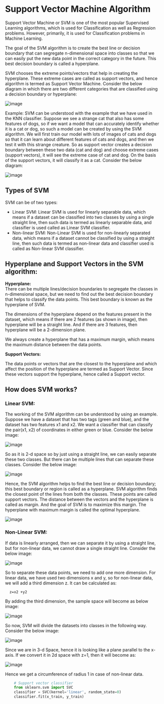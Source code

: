 # Support Vector Machine Algorithm
Support Vector Machine or SVM is one of the most popular Supervised Learning algorithms, which is used for Classification as well as Regression problems. However, primarily, it is used for Classification problems in Machine Learning.

The goal of the SVM algorithm is to create the best line or decision boundary that can segregate n-dimensional space into classes so that we can easily put the new data point in the correct category in the future. This best decision boundary is called a hyperplane.

SVM chooses the extreme points/vectors that help in creating the hyperplane. These extreme cases are called as support vectors, and hence algorithm is termed as Support Vector Machine. Consider the below diagram in which there are two different categories that are classified using a decision boundary or hyperplane:

![image](https://github.com/rjnp2/Data-Science/blob/main/tutorial/6.%20Machine%20Learning/images/SVM1.png)

Example: SVM can be understood with the example that we have used in the KNN classifier. Suppose we see a strange cat that also has some features of dogs, so if we want a model that can accurately identify whether it is a cat or dog, so such a model can be created by using the SVM algorithm. We will first train our model with lots of images of cats and dogs so that it can learn about different features of cats and dogs, and then we test it with this strange creature. So as support vector creates a decision boundary between these two data (cat and dog) and choose extreme cases (support vectors), it will see the extreme case of cat and dog. On the basis of the support vectors, it will classify it as a cat. Consider the below diagram:

![image](https://github.com/rjnp2/Data-Science/blob/main/tutorial/6.%20Machine%20Learning/images/SVM2.png)

## Types of SVM
SVM can be of two types:

- Linear SVM: Linear SVM is used for linearly separable data, which means if a dataset can be classified into two classes by using a single straight line, then such data is termed as linearly separable data, and classifier is used called as Linear SVM classifier.
- Non-linear SVM: Non-Linear SVM is used for non-linearly separated data, which means if a dataset cannot be classified by using a straight line, then such data is termed as non-linear data and classifier used is called as Non-linear SVM classifier.

## Hyperplane and Support Vectors in the SVM algorithm:
**Hyperplane:** \
There can be multiple lines/decision boundaries to segregate the classes in n-dimensional space, but we need to find out the best decision boundary that helps to classify the data points. This best boundary is known as the hyperplane of SVM.

The dimensions of the hyperplane depend on the features present in the dataset, which means if there are 2 features (as shown in image), then hyperplane will be a straight line. And if there are 3 features, then hyperplane will be a 2-dimension plane.

We always create a hyperplane that has a maximum margin, which means the maximum distance between the data points.

**Support Vectors:**

The data points or vectors that are the closest to the hyperplane and which affect the position of the hyperplane are termed as Support Vector. Since these vectors support the hyperplane, hence called a Support vector.

## How does SVM works?
### Linear SVM:

The working of the SVM algorithm can be understood by using an example. Suppose we have a dataset that has two tags (green and blue), and the dataset has two features x1 and x2. We want a classifier that can classify the pair(x1, x2) of coordinates in either green or blue. Consider the below image:

![image](https://github.com/rjnp2/Data-Science/blob/main/tutorial/6.%20Machine%20Learning/images/SVM3.png)

So as it is 2-d space so by just using a straight line, we can easily separate these two classes. But there can be multiple lines that can separate these classes. Consider the below image:

![image](https://github.com/rjnp2/Data-Science/blob/main/tutorial/6.%20Machine%20Learning/images/SVM4.png)

Hence, the SVM algorithm helps to find the best line or decision boundary; this best boundary or region is called as a hyperplane. SVM algorithm finds the closest point of the lines from both the classes. These points are called support vectors. The distance between the vectors and the hyperplane is called as margin. And the goal of SVM is to maximize this margin. The hyperplane with maximum margin is called the optimal hyperplane.

![image](https://github.com/rjnp2/Data-Science/blob/main/tutorial/6.%20Machine%20Learning/images/SVM5.png)

### Non-Linear SVM:

If data is linearly arranged, then we can separate it by using a straight line, but for non-linear data, we cannot draw a single straight line. Consider the below image:

![image](https://github.com/rjnp2/Data-Science/blob/main/tutorial/6.%20Machine%20Learning/images/SVM6.png)

So to separate these data points, we need to add one more dimension. For linear data, we have used two dimensions x and y, so for non-linear data, we will add a third dimension z. It can be calculated as:

      z=x2 +y2 
By adding the third dimension, the sample space will become as below image:

![image](https://github.com/rjnp2/Data-Science/blob/main/tutorial/6.%20Machine%20Learning/images/SVM7.png)

So now, SVM will divide the datasets into classes in the following way. Consider the below image:

![image](https://github.com/rjnp2/Data-Science/blob/main/tutorial/6.%20Machine%20Learning/images/SVM8.png)

Since we are in 3-d Space, hence it is looking like a plane parallel to the x-axis. If we convert it in 2d space with z=1, then it will become as:

![image](https://github.com/rjnp2/Data-Science/blob/main/tutorial/6.%20Machine%20Learning/images/SVM9.png)

Hence we get a circumference of radius 1 in case of non-linear data.

```python
    # Support vector classifier
    from sklearn.svm import SVC  
    classifier = SVC(kernel='linear', random_state=0)  
    classifier.fit(x_train, y_train)
```
